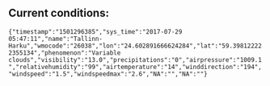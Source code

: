 ## Current conditions: 
 ``` {"timestamp":"1501296385","sys_time":"2017-07-29 05:47:11","name":"Tallinn-Harku","wmocode":"26038","lon":"24.602891666624284","lat":"59.398122222355134","phenomenon":"Variable clouds","visibility":"13.0","precipitations":"0","airpressure":"1009.1","relativehumidity":"99","airtemperature":"14","winddirection":"194","windspeed":"1.5","windspeedmax":"2.6","NA":"","NA":""} ```
